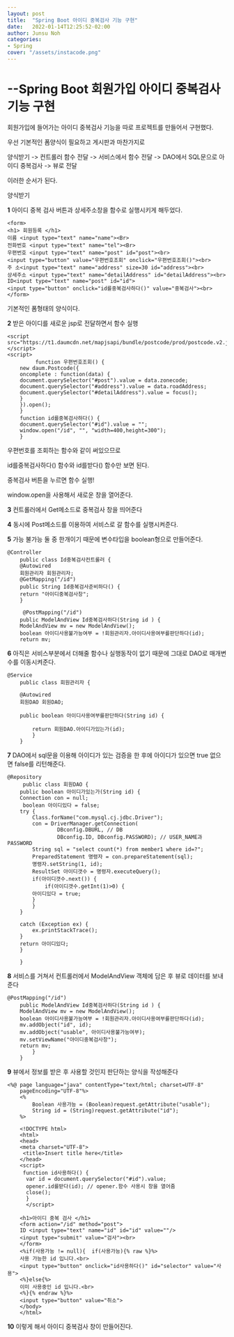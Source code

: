 ```yaml
---
layout: post
title:  "Spring Boot 아이디 중복검사 기능 구현"
date:   2022-01-14T12:25:52-02:00
author: Junsu Noh
categories:
- Spring
cover: "/assets/instacode.png"
---
```

--Spring Boot 회원가입 아이디 중복검사 기능 구현
================================================

회원가입에 들어가는 아이디 중복검사 기능을 따로 프로젝트를 만들어서 구현했다.

우선 기본적인 폼양식이 필요하고 게시판과 마찬가지로

양식받기 -> 컨트롤러 함수 전달 -> 서비스에서 함수 전달 -> DAO에서 SQL문으로 아이디 중복검사 -> 뷰로 전달

이러한 순서가 된다.

양식받기

**1** 아이디 중복 검사 버튼과 상세주소창을 함수로 실행시키게 해두었다.



```
<form>
<h1> 회원등록 </h1>
이름 <input type="text" name="name"><Br>
전화번호 <input type="text" name="tel"><Br>
우편번호 <input type="text" name="post" id="post"><br>
<input type="button" value="우편번호조회" onclick="우편번호조회()"><br>
주 소<input type="text" name="address" size=30 id="address"><br>
상세주소 <input type="text" name="detailAddress" id="detailAddress"><br>
ID<input type="text" name="post" id="id">
<input type="button" onclick="id를중복검사하다()" value="중복검사"><br></form>
```

기본적인 폼형태의 양식이다.

**2** 받은 아이디를 새로운 jsp로 전달하면서 함수 실행

```
<script src="https://t1.daumcdn.net/mapjsapi/bundle/postcode/prod/postcode.v2.js">
</script>
<script>
      	 function 우편번호조회() {
	new daum.Postcode({
	oncomplete : function(data) {
	document.querySelector("#post").value = data.zonecode;
	document.querySelector("#address").value = data.roadAddress;
	document.querySelector("#detailAddress").value = focus();
	}
	}).open();
	}
	function id를중복검사하다() {
	document.querySelector("#id").value = "";
	window.open("/id", "", "width=400,height=300");
	}
```




우편번호를 조회하는 함수와 같이 써있으므로

id를중복검사하다() 함수와 id를받다() 함수만 보면 된다.

중복검사 버튼을 누르면 함수 실행!

window.open을 사용해서 새로운 창을 열어준다.

**3** 컨트롤러에서 Get메소드로 중복검사 창을 띄어준다

**4** 동시에 Post메소드를 이용하여 서비스로 갈 함수를 실행시켜준다.

**5** 가능 불가능 둘 중 한개이기 때문에 변수타입을 boolean형으로 만들어준다.

```
@Controller
	public class Id중복검사컨트롤러 {
	@Autowired
	회원관리자 회원관리자;
	@GetMapping("/id")
	public String Id중복검사준비하다() {
	return "아이디중복검사창";
	}

 	 @PostMapping("/id")
	public ModelAndView Id중복검사하다(String id ) {
	ModelAndView mv = new ModelAndView();
	boolean 아이디사용불가능여부 = !회원관리자.아이디사용여부를판단하다(id);
	return mv;
```



**6** 아직은 서비스부분에서 더해줄 함수나 실행동작이 없기 때문에 그대로 DAO로 매개변수를 이동시켜준다.

```
@Service
	public class 회원관리자 {

	@Autowired
	회원DAO 회원DAO;

	public boolean 아이디사용여부를판단하다(String id) {

		return 회원DAO.아이디가있는가(id);
		}
	}
```

**7** DAO에서 sql문을 이용해 아이디가 있는 검증을 한 후에 아이디가 있으면 true 없으면 false를 리턴해준다.

```
@Repository
	 public class 회원DAO {
 	public boolean 아이디가있는가(String id) {
 	Connection con = null;
	 boolean 아이디있다 = false;
	try {
		Class.forName("com.mysql.cj.jdbc.Driver");
		con = DriverManager.getConnection(
				DBconfig.DBURL, // DB
				DBconfig.ID, DBconfig.PASSWORD); // USER_NAME과 PASSWORD
		String sql = "select count(*) from member1 where id=?";
		PreparedStatement 명령자 = con.prepareStatement(sql);
		명령자.setString(1, id);
		ResultSet 아이디갯수 = 명령자.executeQuery();
		if(아이디갯수.next()) {
			if(아이디갯수.getInt(1)>0) {
		아이디있다 = true;
		}
		}
	}

	catch (Exception ex) {
		ex.printStackTrace();
	}
	return 아이디있다;
	}

	}
```

**8** 서비스를 거쳐서 컨트롤러에서 ModelAndView 객체에 담은 후 뷰로 데이터를 보내준다

```
@PostMapping("/id")
	public ModelAndView Id중복검사하다(String id ) {
	ModelAndView mv = new ModelAndView();
	boolean 아이디사용불가능여부 = !회원관리자.아이디사용여부를판단하다(id);
	mv.addObject("id", id);
	mv.addObject("usable", 아이디사용불가능여부);
	mv.setViewName("아이디중복검사창");
	return mv;
		}
	}
```

**9** 뷰에서 정보를 받은 후 사용할 것인지 판단하는 양식을 작성해준다

```
<%@ page language="java" contentType="text/html; charset=UTF-8"
	pageEncoding="UTF-8"%>
	<%
		Boolean 사용가능 = (Boolean)request.getAttribute("usable");
		String id = (String)request.getAttribute("id");
	%>

	<!DOCTYPE html>
	<html>
 	<head>
	<meta charset="UTF-8">
	 <title>Insert title here</title>
 	</head>
 	<script>
 	 function id사용하다() {
	  var id = document.querySelector("#id").value;
	  opener.id를받다(id); // opener.함수 사용시 창을 열어줌
	  close();
	  }
	  </script>
```

```
	<h1>아이디 중복 검사 </h1>
	<form action="/id" method="post">
	ID <input type="text" name="id" id="id" value=""/>
	<input type="submit" value="검사"><br>
	</form>
	<%if(사용가능 != null){  if(사용가능){% raw %}%>
	사용 가능한 id 입니다.<br>
	<input type="button" onclick="id사용하다()" id="selector" value="사용">
	<%}else{%>
	이미 사용중인 id 입니다.<br>
	<%}{% endraw %}%>
	<input type="button" value="취소">
	</body>
	</html>
```

**10**  이렇게 해서 아이디 중복검사 창이 만들어진다.
